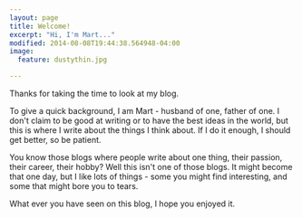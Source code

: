 ```yaml
---
layout: page
title: Welcome!
excerpt: "Hi, I'm Mart..."
modified: 2014-08-08T19:44:38.564948-04:00
image:
  feature: dustythin.jpg

---
```


Thanks for taking the time to look at my blog.

To give a quick background, I am Mart - husband of one, father of one. I don't claim to be good at writing or to have the best ideas in the world, but this is where I write about the things I think about. If I do it enough, I should get better, so be patient.

You know those blogs where people write about one thing, their passion, their career, their hobby? Well this isn't one of those blogs. It might become that one day, but I like lots of things - some you might find interesting, and some that might bore you to tears.

What ever you have seen on this blog, I hope you enjoyed it.
